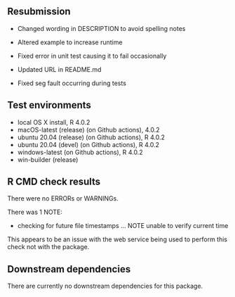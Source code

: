 ## Resubmission

* Changed wording in DESCRIPTION to avoid spelling notes

* Altered example to increase runtime

* Fixed error in unit test causing it to fail occasionally

* Updated URL in README.md

* Fixed seg fault occurring during tests 

## Test environments
* local OS X install, R 4.0.2
* macOS-latest (release) (on Github actions), 4.0.2
* ubuntu 20.04 (release) (on Github actions), R 4.0.2
* ubuntu 20.04 (devel) (on Github actions), R 4.0.2
* windows-latest (on Github actions), R 4.0.2
* win-builder (release)

## R CMD check results
There were no ERRORs or WARNINGs.

There was 1 NOTE:

* checking for future file timestamps ... NOTE
  unable to verify current time

This appears to be an issue with the web service being used to perform this check not with the package.

## Downstream dependencies
There are currently no downstream dependencies for this package.